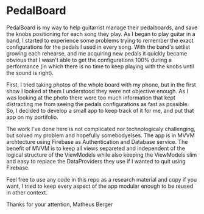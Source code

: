 # PedalBoard

PedalBoard is my way to help guitarrist manage their pedalboards, and save the knobs positioning for each song they play. 
As I began to play guitar in a band, I started to experience some problems trying to remember the exact configurations for the pedals I used in every song. With the band's setlist growing each rehearse, and me acquiring new pedals it quickly became obvious that I wasn't able to get the configurations 100% during a performance (in which there is no time to keep playing with the knobs until the sound is right).

First, I tried taking photos of the whole board with my phone, but in the first show I looked at them I understood they were not objective enough. As I was looking at the photo there were too much information that kept distracting me from seeing the pedals configurations as fast as possible.
So, I decided to develop a small app to keep track of it for me, and put that app on my portifolio.

The work I've done here is not complicated nor technologicaly challenging, but solved my problem and hopefully somebodyelses.
The app is in MVVM archtecture using Firebase as Authentication and Database service. The benefit of MVVM is to keep all views separeted and independent of the logical structure of the ViewModels while also keeping the ViewModels slim and easy to replace the DataProviders they use if I wanted to quit using Firebase.

Feel free to use any code in this repo as a research material and copy if you want, I tried to keep every aspect of the app modular enough to be reused in other context.

Thanks for your attention, 
Matheus Berger